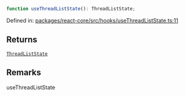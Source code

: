 ```ts
function useThreadListState(): ThreadListState;
```

Defined in: [packages/react-core/src/hooks/useThreadListState.ts:11](https://github.com/thesysdev/crayon/blob/0127003ed9bff74d06359995c8d9eea4558f4151/js/packages/react-core/src/hooks/useThreadListState.ts#L11)

## Returns

[`ThreadListState`](../type-aliases/ThreadListState.md)

## Remarks

useThreadListState
